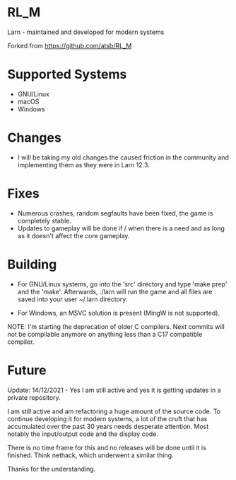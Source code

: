 # RL_M
Larn - maintained and developed for modern systems

Forked from https://github.com/atsb/RL_M

# Supported Systems

* GNU/Linux
* macOS
* Windows

# Changes

* I will be taking my old changes the caused friction in the community and implementing them
  as they were in Larn 12.3.

# Fixes

* Numerous crashes, random segfaults have been fixed, the game is completely stable.
* Updates to gameplay will be done if / when there is a need and as long as it doesn't
  affect the core gameplay.

# Building

* For GNU/Linux systems, go into the 'src' directory and type 'make prep' and the 'make'.
Afterwards, ./larn will run the game and all files are saved into your user ~/.larn directory.

* For Windows, an MSVC solution is present (MingW is not supported).

NOTE: I'm starting the deprecation of older C compilers.  Next commits will not be compilable anymore on anything less than a C17 compatible compiler.

# Future

Update: 14/12/2021 - Yes I am still active and yes it is getting updates in a private repository.

I am still active and am refactoring a huge amount of the source code.  To continue developing it for modern systems, a lot of the cruft that has accumulated over the past 30 years needs desperate attention.  Most notably the input/output code and the display code.

There is no time frame for this and no releases will be done until it is finished.  Think nethack, which underwent a similar thing.

Thanks for the understanding.
